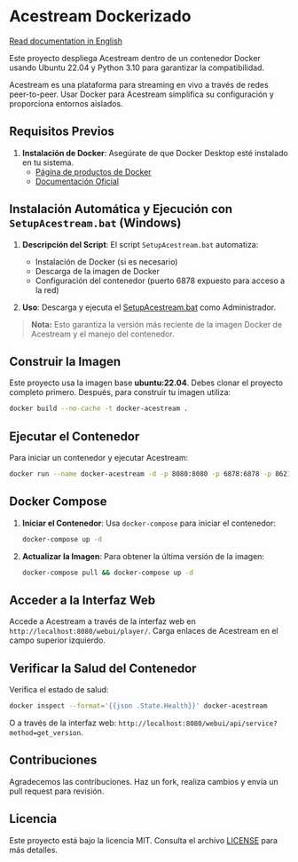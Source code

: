 # Acestream Dockerizado

[Read documentation in English](README.md)

Este proyecto despliega Acestream dentro de un contenedor Docker usando Ubuntu 22.04 y Python 3.10 para garantizar la
compatibilidad.

Acestream es una plataforma para streaming en vivo a través de redes peer-to-peer. Usar Docker para Acestream simplifica
su configuración y proporciona entornos aislados.

## Requisitos Previos

1. **Instalación de Docker**: Asegúrate de que Docker Desktop esté instalado en tu sistema.
    - [Página de productos de Docker](https://www.docker.com/products/docker-desktop)
    - [Documentación Oficial](https://docs.docker.com/get-docker/)

## Instalación Automática y Ejecución con `SetupAcestream.bat` (Windows)

1. **Descripción del Script**: El script `SetupAcestream.bat` automatiza:

    - Instalación de Docker (si es necesario)
    - Descarga de la imagen de Docker
    - Configuración del contenedor (puerto 6878 expuesto para acceso a la red)

2. **Uso**: Descarga y ejecuta el [SetupAcestream.bat](https://github.com/marquezpsergio/acestream-docker/releases) como
   Administrador.

> **Nota:** Esto garantiza la versión más reciente de la imagen Docker de Acestream y el manejo del contenedor.

## Construir la Imagen

Este proyecto usa la imagen base **ubuntu:22.04**. Debes clonar el proyecto completo primero. Después, para construir tu imagen utiliza:

```bash
docker build --no-cache -t docker-acestream .
```

## Ejecutar el Contenedor

Para iniciar un contenedor y ejecutar Acestream:

```bash
docker run --name docker-acestream -d -p 8080:8080 -p 6878:6878 -p 8621:8621 -e INTERNAL_IP=127.0.0.1 --restart unless-stopped docker-acestream
```

## Docker Compose

1. **Iniciar el Contenedor**: Usa `docker-compose` para iniciar el contenedor:

    ```bash
    docker-compose up -d
    ```

2. **Actualizar la Imagen**: Para obtener la última versión de la imagen:

    ```bash
    docker-compose pull && docker-compose up -d
    ```

## Acceder a la Interfaz Web

Accede a Acestream a través de la interfaz web en `http://localhost:8080/webui/player/`. Carga enlaces de Acestream en
el campo superior izquierdo.

## Verificar la Salud del Contenedor

Verifica el estado de salud:

```bash
docker inspect --format='{{json .State.Health}}' docker-acestream
```

O a través de la interfaz web: `http://localhost:8080/webui/api/service?method=get_version`.

## Contribuciones

Agradecemos las contribuciones. Haz un fork, realiza cambios y envía un pull request para revisión.

## Licencia

Este proyecto está bajo la licencia MIT. Consulta el archivo [LICENSE](LICENSE) para más detalles.
